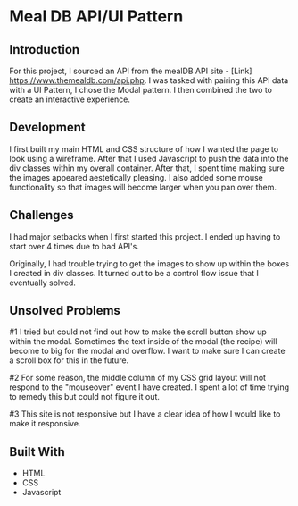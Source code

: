 # Meal DB API/UI Pattern

## Introduction
For this project, I sourced an API from the mealDB API site - [Link] https://www.themealdb.com/api.php.
I was tasked with pairing this API data with a UI Pattern, I chose the Modal pattern. I then combined the two to create an interactive experience. 

## Development
I first built my main HTML and CSS structure of how I wanted the page to look using a wireframe. After that I used Javascript to push the data into the div classes within my overall container. After that, I spent time making sure the images appeared aestetically pleasing. I also added some mouse functionality so that images will become larger when you pan over them. 

## Challenges
I had major setbacks when I first started this project. I ended up having to start over 4 times due to bad API's. 

Originally, I had trouble trying to get the images to show up within the boxes I created in div classes. It turned out to be a control flow issue that I eventually solved. 


## Unsolved Problems
#1 I tried but could not find out how to make the scroll button show up within the modal. Sometimes the text inside of the modal (the recipe) will become to big for the modal and overflow. I want to make sure I can create a scroll box for this in the future.

#2 For some reason, the middle column of my CSS grid layout will not respond to the "mouseover" event I have created. I spent a lot of time trying to remedy this but could not figure it out.

#3 This site is not responsive but I have a clear idea of how I would like to make it responsive. 

## Built With

* HTML
* CSS
* Javascript